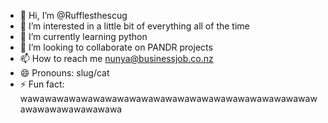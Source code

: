 - 👋 Hi, I’m @Rufflesthescug
- 👀 I’m interested in a little bit of everything all of the time
- 🌱 I’m currently learning python
- 💞️ I’m looking to collaborate on PANDR projects
- 📫 How to reach me nunya@businessjob.co.nz
- 😄 Pronouns: slug/cat
- ⚡ Fun fact: wawawawawawawawawawawawawawawawawawawawawawawawawawawawawawawawawa

<!---
Rufflesthescug/Rufflesthescug is a ✨ special ✨ repository because its `README.md` (this file) appears on your GitHub profile.
You can click the Preview link to take a look at your changes.
--->
